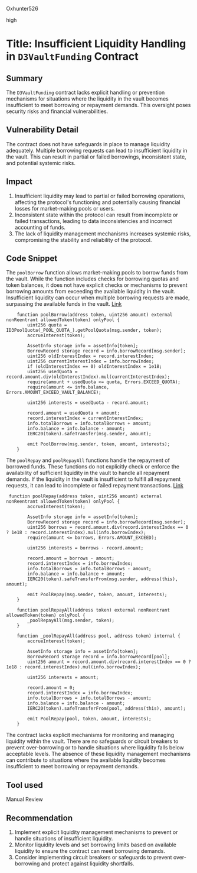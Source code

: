 Oxhunter526

high

# Title: Insufficient Liquidity Handling in `D3VaultFunding` Contract

## Summary
The `D3VaultFunding` contract lacks explicit handling or prevention mechanisms for situations where the liquidity in the vault becomes insufficient to meet borrowing or repayment demands. This oversight poses security risks and financial vulnerabilities.
## Vulnerability Detail
The contract does not have safeguards in place to manage liquidity adequately. Multiple borrowing requests can lead to insufficient liquidity in the vault. This can result in partial or failed borrowings, inconsistent state, and potential systemic risks.
## Impact
1. Insufficient liquidity may lead to partial or failed borrowing operations, affecting the protocol's functioning and potentially causing financial losses for market-making pools or users.
2. Inconsistent state within the protocol can result from incomplete or failed transactions, leading to data inconsistencies and incorrect accounting of funds.
3. The lack of liquidity management mechanisms increases systemic risks, compromising the stability and reliability of the protocol.
## Code Snippet
The `poolBorrow` function allows market-making pools to borrow funds from the vault. While the function includes checks for borrowing quotas and token balances, it does not have explicit checks or mechanisms to prevent borrowing amounts from exceeding the available liquidity in the vault.
Insufficient liquidity can occur when multiple borrowing requests are made, surpassing the available funds in the vault.
[Link](https://github.com/sherlock-audit/2023-06-dodo/blob/main/new-dodo-v3/contracts/DODOV3MM/D3Vault/D3VaultFunding.sol#L70-L92)
```solidity
    function poolBorrow(address token, uint256 amount) external nonReentrant allowedToken(token) onlyPool {
        uint256 quota = ID3PoolQuota(_POOL_QUOTA_).getPoolQuota(msg.sender, token);
        accrueInterest(token);

        AssetInfo storage info = assetInfo[token];
        BorrowRecord storage record = info.borrowRecord[msg.sender];
        uint256 oldInterestIndex = record.interestIndex;
        uint256 currentInterestIndex = info.borrowIndex;
        if (oldInterestIndex == 0) oldInterestIndex = 1e18;
        uint256 usedQuota = record.amount.div(oldInterestIndex).mul(currentInterestIndex);
        require(amount + usedQuota <= quota, Errors.EXCEED_QUOTA);
        require(amount <= info.balance, Errors.AMOUNT_EXCEED_VAULT_BALANCE);

        uint256 interests = usedQuota - record.amount;

        record.amount = usedQuota + amount;
        record.interestIndex = currentInterestIndex;
        info.totalBorrows = info.totalBorrows + amount;
        info.balance = info.balance - amount; 
        IERC20(token).safeTransfer(msg.sender, amount);

        emit PoolBorrow(msg.sender, token, amount, interests);
    }
```
The `poolRepay` and `poolRepayAll` functions handle the repayment of borrowed funds. These functions do not explicitly check or enforce the availability of sufficient liquidity in the vault to handle all repayment demands.
If the liquidity in the vault is insufficient to fulfill all repayment requests, it can lead to incomplete or failed repayment transactions.
[Link](https://github.com/sherlock-audit/2023-06-dodo/blob/main/new-dodo-v3/contracts/DODOV3MM/D3Vault/D3VaultFunding.sol#L94-L133)
```solidity
 function poolRepay(address token, uint256 amount) external nonReentrant allowedToken(token) onlyPool {
        accrueInterest(token);

        AssetInfo storage info = assetInfo[token];
        BorrowRecord storage record = info.borrowRecord[msg.sender];
        uint256 borrows = record.amount.div(record.interestIndex == 0 ? 1e18 : record.interestIndex).mul(info.borrowIndex);
        require(amount <= borrows, Errors.AMOUNT_EXCEED);

        uint256 interests = borrows - record.amount;

        record.amount = borrows - amount;
        record.interestIndex = info.borrowIndex;
        info.totalBorrows = info.totalBorrows - amount;
        info.balance = info.balance + amount;
        IERC20(token).safeTransferFrom(msg.sender, address(this), amount);

        emit PoolRepay(msg.sender, token, amount, interests);
    }

    function poolRepayAll(address token) external nonReentrant allowedToken(token) onlyPool {
        _poolRepayAll(msg.sender, token);
    }

    function _poolRepayAll(address pool, address token) internal {
        accrueInterest(token);

        AssetInfo storage info = assetInfo[token];
        BorrowRecord storage record = info.borrowRecord[pool];
        uint256 amount = record.amount.div(record.interestIndex == 0 ? 1e18 : record.interestIndex).mul(info.borrowIndex);

        uint256 interests = amount;

        record.amount = 0;
        record.interestIndex = info.borrowIndex;
        info.totalBorrows = info.totalBorrows - amount;
        info.balance = info.balance - amount;
        IERC20(token).safeTransferFrom(pool, address(this), amount);

        emit PoolRepay(pool, token, amount, interests);
    }
```
The contract lacks explicit mechanisms for monitoring and managing liquidity within the vault.
There are no safeguards or circuit breakers to prevent over-borrowing or to handle situations where liquidity falls below acceptable levels.
The absence of these liquidity management mechanisms can contribute to situations where the available liquidity becomes insufficient to meet borrowing or repayment demands.
## Tool used

Manual Review

## Recommendation
1. Implement explicit liquidity management mechanisms to prevent or handle situations of insufficient liquidity.
2. Monitor liquidity levels and set borrowing limits based on available liquidity to ensure the contract can meet borrowing demands.
3. Consider implementing circuit breakers or safeguards to prevent over-borrowing and protect against liquidity shortfalls.
